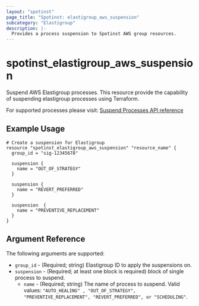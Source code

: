 ```yaml
---
layout: "spotinst"
page_title: "Spotinst: elastigroup_aws_suspension"
subcategory: "Elastigroup"
description: |-
  Provides a process suspension to Spotinst AWS group resources.
---
```


# spotinst\_elastigroup\_aws\_suspension

Suspend AWS Elastigroup processes. This resource provide the capability of
suspending elastigroup processes using Terraform.

For supported processes please visit: [Suspend Processes API reference](https://help.spot.io/spotinst-api/elastigroup/amazon-web-services/suspend-processes/)
## Example Usage

```hcl
# Create a suspension for Elastigroup
resource "spotinst_elastigroup_aws_suspension" "resource_name" {
  group_id = "sig-12345678"

  suspension {
    name = "OUT_OF_STRATEGY"
  }

  suspension {
    name = "REVERT_PREFERRED"
  }

  suspension  {
    name = "PREVENTIVE_REPLACEMENT"
  }
}
```

## Argument Reference

The following arguments are supported:

* `group_id` - (Required; string) Elastigroup ID to apply the suspensions on.
* `suspension` - (Required; at least one block is required) block of single process to suspend.
    * `name` - (Required; string) The name of process to suspend. Valid values: `"AUTO_HEALING" , "OUT_OF_STRATEGY", "PREVENTIVE_REPLACEMENT", "REVERT_PREFERRED", or "SCHEDULING"`. 
